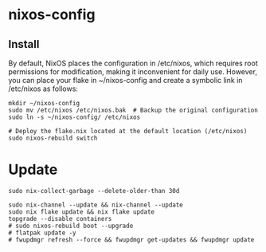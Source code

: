# nixos-config

## Install

By default, NixOS places the configuration in /etc/nixos, which requires root permissions for modification, making it inconvenient for daily use. However, you can place your flake in ~/nixos-config and create a symbolic link in /etc/nixos as follows:

```shell
mkdir ~/nixos-config
sudo mv /etc/nixos /etc/nixos.bak  # Backup the original configuration
sudo ln -s ~/nixos-config/ /etc/nixos

# Deploy the flake.nix located at the default location (/etc/nixos)
sudo nixos-rebuild switch
```

# Update

```shell
sudo nix-collect-garbage --delete-older-than 30d

sudo nix-channel --update && nix-channel --update
sudo nix flake update && nix flake update
topgrade --disable containers
# sudo nixos-rebuild boot --upgrade
# flatpak update -y
# fwupdmgr refresh --force && fwupdmgr get-updates && fwupdmgr update
```
